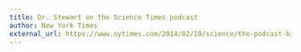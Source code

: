 ```yaml
---
title: Dr. Stewart on the Science Times podcast
author: New York Times
external_url: https://www.nytimes.com/2014/02/18/science/the-podcast-hits-the-road.html
---
```

